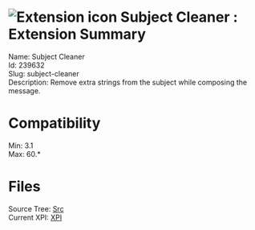 # ![Extension icon](https://addons.thunderbird.net/static/img/addon-icons/default-64.png) Subject Cleaner : Extension Summary

Name: Subject Cleaner  
Id: 239632  
Slug: subject-cleaner  
Description: Remove extra strings from the subject while composing the message.
  

# Compatibility
Min: 3.1  
Max: 60.*  

# Files

Source Tree: [Src](C:/Dev/Thunderbird/ThunderKdB/xall/x60/239632-subject-cleaner/src)  
Current XPI: [XPI](C:/Dev/Thunderbird/ThunderKdB/xall/x60/239632-subject-cleaner/xpi)  



